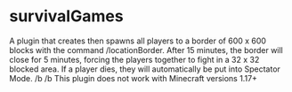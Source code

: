 # survivalGames
A plugin that creates then spawns all players to a border of 600 x 600 blocks with the command /locationBorder. After 15 minutes, 
the border will close for 5 minutes, forcing the players together to fight in a 32 x 32 blocked area. 
If a player dies, they will automatically be put into Spectator Mode.
/b /b
This plugin does not work with Minecraft versions 1.17+
